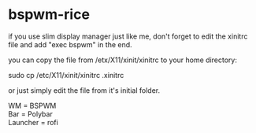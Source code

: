 # bspwm-rice

if you use slim display manager just like me, don't forget to edit the xinitrc file and add "exec bspwm" in the end.

you can copy the file from /etx/X11/xinit/xinitrc to your home directory:

sudo cp /etc/X11/xinit/xinitrc .xinitrc

or just simply edit the file from it's initial folder.

WM        = BSPWM \
Bar       = Polybar \
Launcher  = rofi
